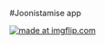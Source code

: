 #Joonistamise app

<a href="https://imgflip.com/gif/2o0y45"><img src="https://i.imgflip.com/2o0y45.gif" title="made at imgflip.com"/></a>
